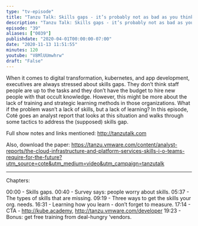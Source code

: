 ```yaml
---
type: "tv-episode"
title: "Tanzu Talk: Skills gaps - it’s probably not as bad as you think."
description: "Tanzu Talk: Skills gaps - it’s probably not as bad as you think."
episode: "39"
aliases: ["0039"]
publishdate: "2020-04-01T00:00:00-07:00"
date: "2020-11-13 11:51:55"
minutes: 120
youtube: "V8MlUUmwhrw"
draft: "False"
---
```


When it comes to digital transformation, kubernetes, and app development, executives are always stressed about skills gaps. They don’t think staff people are up to the tasks and they don’t have the budget to hire new people with that occult knowledge. However, this might be more about the lack of training and strategic learning methods in those organizations. What if the problem wasn’t a lack of skills, but a lack of learning? In this episode, Coté goes an analyst report that looks at this situation and walks through some tactics to address the (supposed) skills gap.

Full show notes and links mentioned: http://tanzutalk.com

Also, download the paper: https://tanzu.vmware.com/content/analyst-reports/the-cloud-infrastructure-and-platform-services-skills-i-o-teams-require-for-the-future?utm_source=cote&utm_medium=video&utm_campaign=tanzutalk

----

Chapters:

00:00 - Skills gaps.
00:40 - Survey says: people worry about skills.
05:37 - The types of skills that are missing.
09:19 - Three ways to get the skills your org. needs.
16:31 - Learning how you learn - don’t forget to measure.
17:14 - CTA - http://kube.academy, http://tanzu.vmware.com/developer
19:23 - Bonus: get free training from deal-hungry ‘vendors.